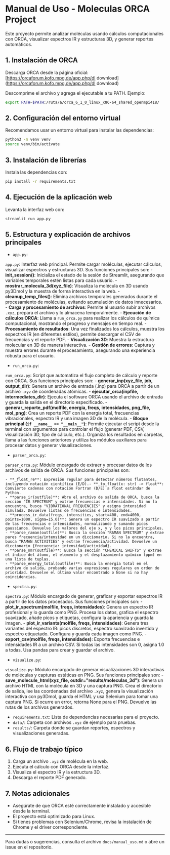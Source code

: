 # Manual de Uso - Moleculas ORCA Project

Este proyecto permite analizar moléculas usando cálculos computacionales con ORCA, visualizar espectros IR y estructuras 3D, y generar reportes automáticos.

## 1. Instalación de ORCA

Descarga ORCA desde la página oficial: [https://orcaforum.kofo.mpg.de/app.php/dl
download](https://orcaforum.kofo.mpg.de/app.php/dl
download)

Descomprime el archivo y agrega el ejecutable a tu PATH. Ejemplo:
```bash
export PATH=$PATH:/ruta/a/orca_6_1_0_linux_x86-64_shared_openmpi418/
```

## 2. Configuración del entorno virtual

Recomendamos usar un entorno virtual para instalar las dependencias:
```bash
python3 -m venv venv
source venv/bin/activate
```

## 3. Instalación de librerías

Instala las dependencias con:
```bash
pip install -r requirements.txt
```

## 4. Ejecución de la aplicación web

Levanta la interfaz web con:
```bash
streamlit run app.py
```

## 5. Estructura y explicación de archivos principales
 - `app.py`:
 
`app.py`: Interfaz web principal. Permite cargar moléculas, ejecutar cálculos, visualizar espectros y estructuras 3D. Sus funciones principales son:
	- **init_session()**: Inicializa el estado de la sesión de Streamlit, asegurando que variables temporales estén listas para cada usuario.
	- **mostrar_molecula_3d(xyz_file)**: Visualiza la molécula en 3D usando py3Dmol y la muestra de forma interactiva en la web.
	- **cleanup_temp_files()**: Elimina archivos temporales generados durante el procesamiento de moléculas, evitando acumulación de datos innecesarios.
	- **Carga y procesamiento de archivos**: Permite al usuario subir archivos `.xyz`, prepara el archivo y lo almacena temporalmente.
	- **Ejecución de cálculos ORCA**: Llama a `run_orca.py` para realizar los cálculos de química computacional, mostrando el progreso y mensajes en tiempo real.
	- **Procesamiento de resultados**: Una vez finalizados los cálculos, muestra los espectros IR (en diferentes estilos), permite descargar el CSV de frecuencias y el reporte PDF.
	- **Visualización 3D**: Muestra la estructura molecular en 3D de manera interactiva.
	- **Gestión de errores**: Captura y muestra errores durante el procesamiento, asegurando una experiencia robusta para el usuario.

 - `run_orca.py`:
 
`run_orca.py`: Script que automatiza el flujo completo de cálculo y reporte con ORCA. Sus funciones principales son:
	- **generar_inp(xyz_file, job, output_dir)**: Genera un archivo de entrada (.inp) para ORCA a partir de un archivo `.xyz` de coordenadas atómicas.
	- **ejecutar_orca(inpfile, intermediates_dir)**: Ejecuta el software ORCA usando el archivo de entrada y guarda la salida en el directorio especificado.
	- **generar_reporte_pdf(molfile, energia, freqs, intensidades, png_file, mol_png)**: Crea un reporte PDF con la energía total, frecuencias vibracionales, espectro IR y una imagen 3D de la molécula.
	- **Bloque principal (`if __name__ == "__main__"`)**: Permite ejecutar el script desde la terminal con argumentos para controlar el flujo (generar PDF, CSV, visualización 3D, tipo de cálculo, etc.). Organiza los resultados en carpetas, llama a las funciones anteriores y utiliza los módulos auxiliares para procesar datos y generar visualizaciones.

 - `parser_orca.py`:
 
`parser_orca.py`: Módulo encargado de extraer y procesar datos de los archivos de salida de ORCA. Sus funciones principales son:

	- **_float_re**: Expresión regular para detectar números flotantes, incluyendo notación científica (E/D).- **_to_float(x: str) -> float**: Convierte cadenas con notación Fortran (D/E) a float estándar de Python.
	- **parse_ir(outfile)**: Abre el archivo de salida de ORCA, busca la sección "IR SPECTRUM" y extrae frecuencias e intensidades. Si no la encuentra, busca "VIBRATIONAL FREQUENCIES" y asigna intensidad simulada. Devuelve listas de frecuencias e intensidades.
	- **process_ir_data(freqs, intensities, start=400, end=4000, points=1000, sigma=15.0)**: Genera un espectro IR suavizado a partir de las frecuencias e intensidades, normalizando y sumando picos gaussianos. Devuelve los valores del eje x, y y los picos principales.
	- **parse_raman(outfile)**: Busca la sección "RAMAN SPECTRUM" y extrae pares frecuencia/intensidad en un diccionario. Si no la encuentra, busca "RAMAN ACTIVITIES" y extrae frecuencia/actividad. Devuelve un diccionario {frecuencia: intensidad/actividad}.
	- **parse_nmr(outfile)**: Busca la sección "CHEMICAL SHIFTS" y extrae el índice del átomo, el elemento y el desplazamiento químico (ppm) en una lista de tuplas.
	- **parse_energy_total(outfile)**: Busca la energía total en el archivo de salida, probando varias expresiones regulares en orden de prioridad. Devuelve el último valor encontrado o None si no hay coincidencias.

 - `spectra.py`:
 
`spectra.py`: Módulo encargado de generar, graficar y exportar espectros IR a partir de los datos procesados. Sus funciones principales son:
	- **plot_ir_spectrum(molfile, freqs, intensidades)**: Genera un espectro IR profesional y lo guarda como PNG. Procesa los datos, grafica el espectro suavizado, añade picos y etiquetas, configura la apariencia y guarda la imagen.
	- **plot_ir_variants(molfile, freqs, intensidades)**: Genera tres variantes del espectro IR: picos discretos, espectro suavizado invertido y espectro etiquetado. Configura y guarda cada imagen como PNG.
	- **export_csv(molfile, freqs, intensidades)**: Exporta frecuencias e intensidades IR a un archivo CSV. Si todas las intensidades son 0, asigna 1.0 a todas. Usa pandas para crear y guardar el archivo.

 - `visualize.py`:
 
`visualize.py`: Módulo encargado de generar visualizaciones 3D interactivas de moléculas y capturas estáticas en PNG. Sus funciones principales son:
	- **save_molecule_html(xyz_file, outdir="results/moleculas_3d")**: Genera un archivo HTML con la molécula en 3D y una captura PNG. Crea el directorio de salida, lee las coordenadas del archivo `.xyz`, genera la visualización interactiva con py3Dmol, guarda el HTML y usa Selenium para tomar una captura PNG. Si ocurre un error, retorna None para el PNG. Devuelve las rutas de los archivos generados.

- `requirements.txt`: Lista de dependencias necesarias para el proyecto.
- `data/`: Carpeta con archivos `.xyz` de ejemplo para pruebas.
- `results/`: Carpeta donde se guardan reportes, espectros y visualizaciones generadas.

## 6. Flujo de trabajo típico

1. Carga un archivo `.xyz` de molécula en la web.
2. Ejecuta el cálculo con ORCA desde la interfaz.
3. Visualiza el espectro IR y la estructura 3D.
4. Descarga el reporte PDF generado.

## 7. Notas adicionales
- Asegúrate de que ORCA esté correctamente instalado y accesible desde la terminal.
- El proyecto está optimizado para Linux.
- Si tienes problemas con Selenium/Chrome, revisa la instalación de Chrome y el driver correspondiente.

---

Para dudas o sugerencias, consulta el archivo `docs/manual_uso.md` o abre un issue en el repositorio.
